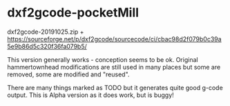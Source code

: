 # dxf2gcode-pocketMill

dxf2gcode-20191025.zip + https://sourceforge.net/p/dxf2gcode/sourcecode/ci/cbac98d2f079b0c39a5e9b86d5c320f36fa079b5/

This version generally works - conception seems to be ok.
Original hammertownhead modifications are still used in many places but some are removed, some are modified and "reused".

There are many things marked as TODO but it generates quite good g-code output.
This is Alpha version as it does work, but is buggy!
